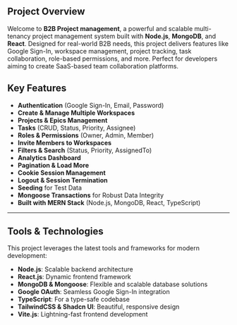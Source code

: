 

## Project Overview  

Welcome to **B2B Project management**, a powerful and scalable multi-tenancy project management system built with **Node.js**, **MongoDB**, and **React**. Designed for real-world B2B needs, this project delivers features like Google Sign-In, workspace management, project tracking, task collaboration, role-based permissions, and more. Perfect for developers aiming to create SaaS-based team collaboration platforms.  

##  Key Features  

- **Authentication** (Google Sign-In, Email, Password)  
- **Create & Manage Multiple Workspaces**  
- **Projects & Epics Management**  
- **Tasks** (CRUD, Status, Priority, Assignee)  
- **Roles & Permissions** (Owner, Admin, Member)  
- **Invite Members to Workspaces**  
- **Filters & Search** (Status, Priority, AssignedTo)  
- **Analytics Dashboard**  
- **Pagination & Load More**  
- **Cookie Session Management**  
- **Logout & Session Termination**  
- **Seeding** for Test Data  
- **Mongoose Transactions** for Robust Data Integrity  
- **Built with MERN Stack** (Node.js, MongoDB, React, TypeScript)  

---

##  Tools & Technologies  

This project leverages the latest tools and frameworks for modern development:  

- **Node.js**: Scalable backend architecture  
- **React.js**: Dynamic frontend framework  
- **MongoDB & Mongoose**: Flexible and scalable database solutions  
- **Google OAuth**: Seamless Google Sign-In integration  
- **TypeScript**: For a type-safe codebase  
- **TailwindCSS & Shadcn UI**: Beautiful, responsive design  
- **Vite.js**: Lightning-fast frontend development  

